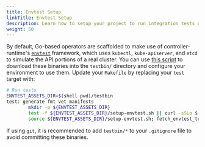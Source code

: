 ```yaml
---
title: Envtest Setup
linkTitle: Envtest Setup
description: Learn how to setup your project to run integration tests using envtest
weight: 50
---
```


By default, Go-based operators are scaffolded to make use of controller-runtime's [`envtest`][envtest] framework, which uses `kubectl`, `kube-apiserver`, and `etcd` to simulate the API portions of a real cluster. You can use [this script][script] to download these binaries into the `testbin/` directory and configure your environment to use them. Update your `Makefile` by replacing your `test` target with:

```sh
# Run tests
ENVTEST_ASSETS_DIR=$(shell pwd)/testbin
test: generate fmt vet manifests
        mkdir -p ${ENVTEST_ASSETS_DIR}
        test -f ${ENVTEST_ASSETS_DIR}/setup-envtest.sh || curl -sSLo ${ENVTEST_ASSETS_DIR}/setup-envtest.sh https://raw.githubusercontent.com/kubernetes-sigs/controller-runtime/master/hack/setup-envtest.sh
        source ${ENVTEST_ASSETS_DIR}/setup-envtest.sh; fetch_envtest_tools $(ENVTEST_ASSETS_DIR); setup_envtest_env $(ENVTEST_ASSETS_DIR); go test ./... -coverprofile cover.out
```

If using `git`, it is recommended to add `testbin/*` to your `.gitignore` file to avoid committing these binaries.

[envtest]: https://godoc.org/sigs.k8s.io/controller-runtime/pkg/envtest
[controller-test]: https://book.kubebuilder.io/reference/writing-tests.html
[script]: https://raw.githubusercontent.com/kubernetes-sigs/controller-runtime/master/hack/setup-envtest.sh
